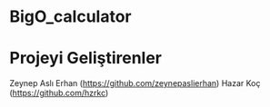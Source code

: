 # BigO_calculator
# Projeyi Geliştirenler
Zeynep Aslı Erhan (https://github.com/zeynepaslierhan)
Hazar Koç (https://github.com/hzrkc)

